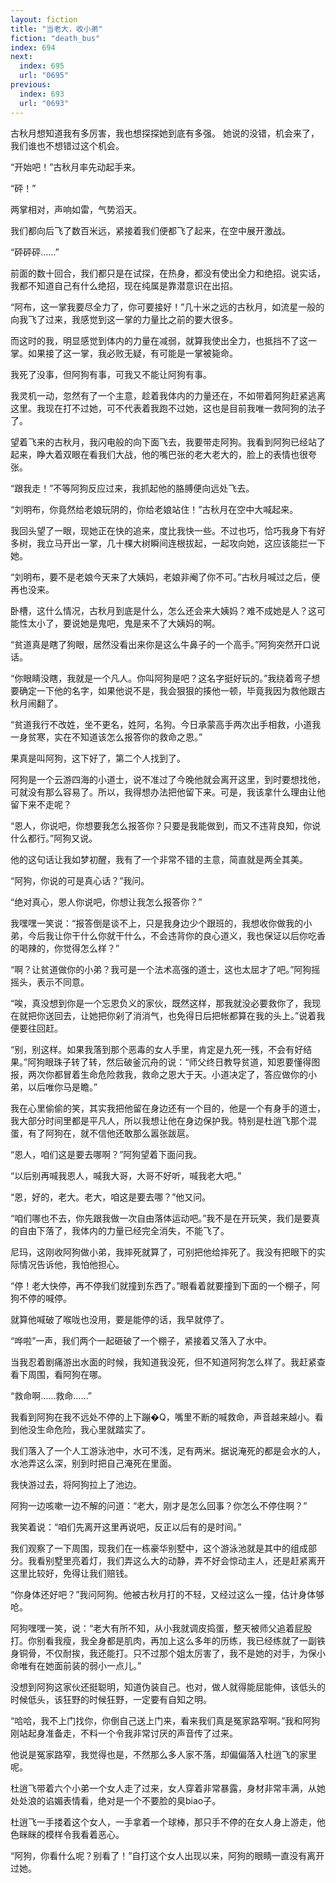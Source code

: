 ```yaml
---
layout: fiction
title: "当老大，收小弟"
fiction: "death_bus"
index: 694
next:
  index: 695
  url: "0695"
previous:
  index: 693
  url: "0693"
---
```

古秋月想知道我有多厉害，我也想探探她到底有多强。  她说的没错，机会来了，我们谁也不想错过这个机会。

“开始吧！”古秋月率先动起手来。

“砰！”

两掌相对，声响如雷，气势滔天。

我们都向后飞了数百米远，紧接着我们便都飞了起来，在空中展开激战。

“砰砰砰……”

前面的数十回合，我们都只是在试探，在热身，都没有使出全力和绝招。说实话，我都不知道自己有什么绝招，现在纯属是靠潜意识在出招。

“阿布，这一掌我要尽全力了，你可要接好！”几十米之远的古秋月，如流星一般的向我飞了过来，我感觉到这一掌的力量比之前的要大很多。

而这时的我，明显感觉到体内的力量在减弱，就算我使出全力，也抵挡不了这一掌。如果接了这一掌，我必败无疑，有可能是一掌被毙命。

我死了没事，但阿狗有事，可我又不能让阿狗有事。

我灵机一动，忽然有了一个主意，趁着我体内的力量还在，不如带着阿狗赶紧逃离这里。我现在打不过她，可不代表着我跑不过她，这也是目前我唯一救阿狗的法子了。

望着飞来的古秋月，我闪电般的向下面飞去，我要带走阿狗。我看到阿狗已经站了起来，睁大着双眼在看我们大战，他的嘴巴张的老大老大的，脸上的表情也很夸张。

“跟我走！”不等阿狗反应过来，我抓起他的胳膊便向远处飞去。

“刘明布，你竟然给老娘玩阴的，你给老娘站住！”古秋月在空中大喊起来。

我回头望了一眼，现她正在快的追来，度比我快一些。不过也巧，恰巧我身下有好多树，我立马开出一掌，几十棵大树瞬间连根拔起，一起攻向她，这应该能拦一下她。

“刘明布，要不是老娘今天来了大姨妈，老娘非阉了你不可。”古秋月喊过之后，便再也没来。

卧槽，这什么情况，古秋月到底是什么，怎么还会来大姨妈？难不成她是人？这可能性太小了，要说她是鬼吧，鬼是来不了大姨妈的啊。

“贫道真是瞎了狗眼，居然没看出来你是这么牛鼻子的一个高手。”阿狗突然开口说话。

“你眼睛没瞎，我就是一个凡人。你叫阿狗是吧？这名字挺好玩的。”我绕着弯子想要确定一下他的名字，如果他说不是，我会狠狠的揍他一顿，毕竟我因为救他跟古秋月闹翻了。

“贫道我行不改姓，坐不更名，姓阿，名狗。今日承蒙高手两次出手相救，小道我一身贫寒，实在不知道该怎么报答你的救命之恩。”

果真是叫阿狗，这下好了，第二个人找到了。

阿狗是一个云游四海的小道士，说不准过了今晚他就会离开这里，到时要想找他，可就没有那么容易了。所以，我得想办法把他留下来。可是，我该拿什么理由让他留下来不走呢？

“恩人，你说吧，你想要我怎么报答你？只要是我能做到，而又不违背良知，你说什么都行。”阿狗又说。

他的这句话让我如梦初醒，我有了一个非常不错的主意，简直就是两全其美。

“阿狗，你说的可是真心话？”我问。

“绝对真心，恩人你说吧，你想让我怎么报答你？”

我嘿嘿一笑说：“报答倒是谈不上，只是我身边少个跟班的，我想收你做我的小弟，今后我让你干什么你就干什么，不会违背你的良心道义，我也保证以后你吃香的喝辣的，你觉得怎么样？”

“啊？让贫道做你的小弟？我可是一个法术高强的道士，这也太屈才了吧。”阿狗摇摇头，表示不同意。

“唉，真没想到你是一个忘恩负义的家伙，既然这样，那我就没必要救你了，我现在就把你送回去，让她把你剁了消消气，也免得日后把帐都算在我的头上。”说着我便要往回赶。

“别，别这样。如果我落到那个恶毒的女人手里，肯定是九死一残，不会有好结果。”阿狗眼珠子转了转，然后破釜沉舟的说：“师父终日教导贫道，知恩要懂得图报，两次你都冒着生命危险救我，救命之恩大于天。小道决定了，答应做你的小弟，以后唯你马是瞻。”

我在心里偷偷的笑，其实我把他留在身边还有一个目的，他是一个有身手的道士，我大部分时间里都是平凡人，所以我想让他在身边保护我。特别是杜逍飞那个混蛋，有了阿狗在，就不信他还敢那么嚣张跋扈。

“恩人，咱们这是要去哪啊？”阿狗望着下面问我。

“以后别再喊我恩人，喊我大哥，大哥不好听，喊我老大吧。”

“恩，好的，老大。老大，咱这是要去哪？”他又问。

“咱们哪也不去，你先跟我做一次自由落体运动吧。”我不是在开玩笑，我们是要真的自由下落了，我体内的力量已经完全消失，不能飞了。

尼玛，这刚收阿狗做小弟，我摔死就算了，可别把他给摔死了。我没有把眼下的实际情况告诉他，我怕他担心。

“停！老大快停，再不停我们就撞到东西了。”眼看着就要撞到下面的一个棚子，阿狗不停的喊停。

就算他喊破了喉咙也没用，要是能停的话，我早就停了。

“哗啦”一声，我们两个一起砸破了一个棚子，紧接着又落入了水中。

当我忍着剧痛游出水面的时候，我知道我没死，但不知道阿狗怎么样了。我赶紧查看下周围，看阿狗在哪。

“救命啊……救命……”

我看到阿狗在我不远处不停的上下蹦�Q，嘴里不断的喊救命，声音越来越小。看到他没生命危险，我心里就踏实了。

我们落入了一个人工游泳池中，水可不浅，足有两米。据说淹死的都是会水的人，水池弄这么深，别到时把自己淹死在里面。

我快游过去，将阿狗拉上了池边。

阿狗一边咳嗽一边不解的问道：“老大，刚才是怎么回事？你怎么不停住啊？”

我笑着说：“咱们先离开这里再说吧，反正以后有的是时间。”

我们观察了一下周围，现我们在一栋豪华别墅中，这个游泳池就是其中的组成部分。我看别墅里亮着灯，我们弄这么大的动静，弄不好会惊动主人，还是赶紧离开这里比较好，免得让我们赔钱。

“你身体还好吧？”我问阿狗。他被古秋月打的不轻，又经过这么一撞，估计身体够呛。

阿狗嘿嘿一笑，说：“老大有所不知，从小我就调皮捣蛋，整天被师父追着屁股打。你别看我瘦，我全身都是肌肉，再加上这么多年的历练，我已经练就了一副铁身铜骨，不仅耐挨，我还能打。只不过那个姐太厉害了，我不是她的对手，为保小命唯有在她面前装的弱小一点儿。”

没想到阿狗这家伙还挺聪明，知道伪装自己。也对，做人就得能屈能伸，该低头的时候低头，该狂野的时候狂野，一定要有自知之明。

“哈哈，我不上门找你，你倒自己送上门来，看来我们真是冤家路窄啊。”我和阿狗刚站起身准备走，不料一个令我非常讨厌的声音传了过来。

他说是冤家路窄，我觉得也是，不然那么多人家不落，却偏偏落入杜逍飞的家里呢。

杜逍飞带着六个小弟一个女人走了过来，女人穿着非常暴露，身材非常丰满，从她处处浪的谄媚表情看，绝对是一个不要脸的臭biao子。

杜逍飞一手搂着这个女人，一手拿着一个球棒，那只手不停的在女人身上游走，他色眯眯的模样令我看着恶心。

“阿狗，你看什么呢？别看了！”自打这个女人出现以来，阿狗的眼睛一直没有离开过她。